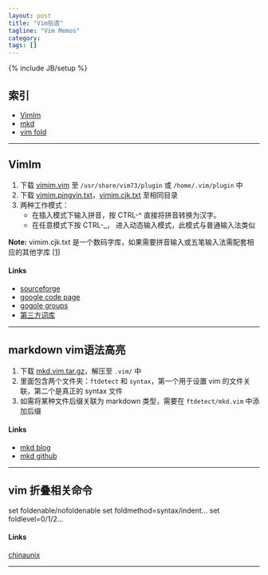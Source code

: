 ```yaml
---
layout: post
title: "Vim拾遗"
tagline: "Vim Memos"
category: 
tags: []
---
```

{% include JB/setup %}

索引
----

*   [VimIm](#vimim)
*   [mkd](#markdown)
*   [vim fold](#vimfold)

---------------------------

<h2 id="vimim">VimIm</h2>

1.  下载 [vimim.vim][1] 至 `/usr/share/vim73/plugin` 或 `/home/.vim/plugin` 中 
2.  下载 [vimim.pingyin.txt][2]，[vimim.cjk.txt][3] 至相同目录
3.  两种工作模式：
    *   在插入模式下输入拼音，按 CTRL-^ 直接将拼音转换为汉字。
    *   在任意模式下按 CTRL-\_， 进入动态输入模式，此模式与普通输入法类似

**Note:** vimim.cjk.txt
是一个数码字库，如果需要拼音输入或五笔输入法需配套相应的其他字库 [\[1\]][4]

   [1]: http://vim.sourceforge.net/scripts/download_script.php?src_id=17150/
   [2]: http://vimim-data.googlecode.com/svn/trunk/data/vimim.pinyin.txt/
   [3]: http://vimim.googlecode.com/svn/trunk/plugin/vimim.cjk.txt/
   [4]: http://groups.google.com/forum/?fromgroups#!topic/vimim/zWdi6QqKdLk/

#### Links

*   [sourceforge](http://vim.sourceforge.net/scripts/script.php?script_id=2506)
*   [google code page](http://vimim.googlecode.com/svn/vimim/vimim.big5.html#cloud)
*   [gogole groups](https://groups.google.com/forum/?fromgroups#!topic/vimim/)
*   [第三方词库](https://code.google.com/p/vimim-data/)

---------------------------

<h2 id='markdown'>markdown vim语法高亮</h2>

1.  下载 [mkd.vim.tar.gz][mkd]，解压至 `.vim/` 中
2.  里面包含两个文件夹：`ftdetect` 和 `syntax`，第一个用于设置 vim
    的文件关联，第二个是真正的 syntax 文件
3.  如需将某种文件后缀关联为 markdown 类型，需要在 `ftdetect/mkd.vim` 中添加后缀

   [mkd]: http://plasticboy.com/dox/vim-markdown.zip

#### Links

*   [mkd blog](http://plasticboy.com/markdown-vim-mode/)
*   [mkd github](https://github.com/plasticboy/vim-markdown/)

---------------------------

<h2 id='vimfold'>vim 折叠相关命令</h2>

   set foldenable/nofoldenable 
   set foldmethod=syntax/indent...
   set foldlevel=0/1/2...

#### Links

[chinaunix](http://man.chinaunix.net/newsoft/vi/doc/fold.html)

----------------------------

